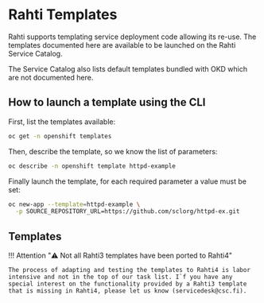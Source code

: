 
# Rahti Templates

Rahti supports templating service deployment code allowing its re-use. The
templates documented here are available to be launched on the Rahti Service
Catalog.

The Service Catalog also lists default templates bundled with OKD which are not
documented here.

## How to launch a template using the CLI

First, list the templates available:

```bash
oc get -n openshift templates
```

Then, describe the template, so we know the list of parameters:

```bash
oc describe -n openshift template httpd-example
```

Finally launch the template, for each required parameter a value must be set:

```bash
oc new-app --template=httpd-example \
  -p SOURCE_REPOSITORY_URL=https://github.com/sclorg/httpd-ex.git
```

## Templates

<style>
.admonition-title { background-color: rgba(255, 0, 0, 0.15) !important; }
.admonition { background-color: white !important; }
</style>
!!! Attention "⚠️ Not all Rahti3 templates have been ported to Rahti4"

    The process of adapting and testing the templates to Rahti4 is labor intensive and not in the top of our task list. I`f you have any special interest on the functionality provided by a Rahti3 template that is missing in Rahti4, please let us know (servicedesk@csc.fi).
